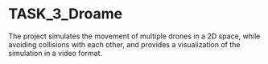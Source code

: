 # TASK_3_Droame
The project simulates the movement of multiple drones in a 2D space, while avoiding collisions with each other, and provides a visualization of the simulation in a video format.
